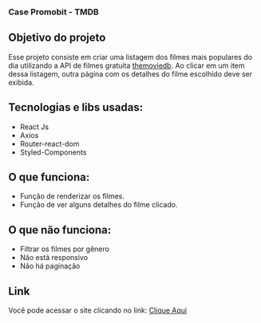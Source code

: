 ### Case Promobit - TMDB

## Objetivo do projeto

Esse projeto consiste em criar uma listagem dos filmes mais populares do dia utilizando a API de filmes gratuita [themoviedb](https://developers.themoviedb.org/3/getting-started/introduction). Ao clicar em um item dessa listagem, outra página com os detalhes do filme escolhido deve ser exibida.

## Tecnologias e libs usadas:

- React Js
- Axios
- Router-react-dom
- Styled-Components

## O que funciona:

- Função de renderizar os filmes.
- Função de ver alguns detalhes do filme clicado.


## O que não funciona:

- Filtrar os filmes por gênero
- Não está responsivo
- Não há paginação

## Link

Você pode acessar o site clicando no link: [Clique Aqui](https://tmdb-ka.surge.sh/)